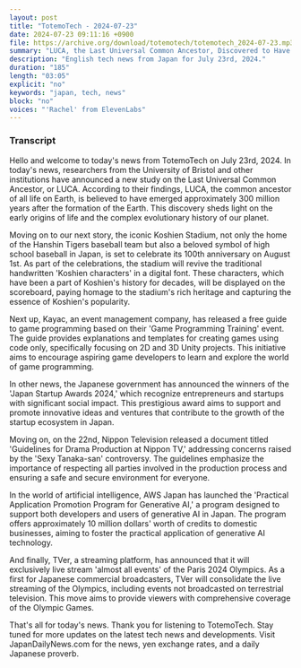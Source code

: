 ```yaml
---
layout: post
title: "TotemoTech - 2024-07-23"
date: 2024-07-23 09:11:16 +0900
file: https://archive.org/download/totemotech/totemotech_2024-07-23.mp3
summary: "LUCA, the Last Universal Common Ancestor, Discovered to Have Emerged Approximately 300 Million Years After Earth's Formation? / Koshien Stadium Celebrates 100 Years with the Revival of Handwritten 'Koshien Characters' in Digital Font, & more…"
description: "English tech news from Japan for July 23rd, 2024."
duration: "185"
length: "03:05"
explicit: "no"
keywords: "japan, tech, news"
block: "no"
voices: "'Rachel' from ElevenLabs"
---
```


### Transcript

Hello and welcome to today's news from TotemoTech on July 23rd, 2024. In today's news, researchers from the University of Bristol and other institutions have announced a new study on the Last Universal Common Ancestor, or LUCA. According to their findings, LUCA, the common ancestor of all life on Earth, is believed to have emerged approximately 300 million years after the formation of the Earth. This discovery sheds light on the early origins of life and the complex evolutionary history of our planet.

Moving on to our next story, the iconic Koshien Stadium, not only the home of the Hanshin Tigers baseball team but also a beloved symbol of high school baseball in Japan, is set to celebrate its 100th anniversary on August 1st. As part of the celebrations, the stadium will revive the traditional handwritten 'Koshien characters' in a digital font. These characters, which have been a part of Koshien's history for decades, will be displayed on the scoreboard, paying homage to the stadium's rich heritage and capturing the essence of Koshien's popularity.

Next up, Kayac, an event management company, has released a free guide to game programming based on their 'Game Programming Training' event. The guide provides explanations and templates for creating games using code only, specifically focusing on 2D and 3D Unity projects. This initiative aims to encourage aspiring game developers to learn and explore the world of game programming.

In other news, the Japanese government has announced the winners of the 'Japan Startup Awards 2024,' which recognize entrepreneurs and startups with significant social impact. This prestigious award aims to support and promote innovative ideas and ventures that contribute to the growth of the startup ecosystem in Japan.

Moving on, on the 22nd, Nippon Television released a document titled 'Guidelines for Drama Production at Nippon TV,' addressing concerns raised by the 'Sexy Tanaka-san' controversy. The guidelines emphasize the importance of respecting all parties involved in the production process and ensuring a safe and secure environment for everyone.

In the world of artificial intelligence, AWS Japan has launched the 'Practical Application Promotion Program for Generative AI,' a program designed to support both developers and users of generative AI in Japan. The program offers approximately 10 million dollars' worth of credits to domestic businesses, aiming to foster the practical application of generative AI technology.

And finally, TVer, a streaming platform, has announced that it will exclusively live stream 'almost all events' of the Paris 2024 Olympics. As a first for Japanese commercial broadcasters, TVer will consolidate the live streaming of the Olympics, including events not broadcasted on terrestrial television. This move aims to provide viewers with comprehensive coverage of the Olympic Games.

That's all for today's news. Thank you for listening to TotemoTech. Stay tuned for more updates on the latest tech news and developments.   Visit JapanDailyNews.com for the news, yen exchange rates, and a daily Japanese proverb.
